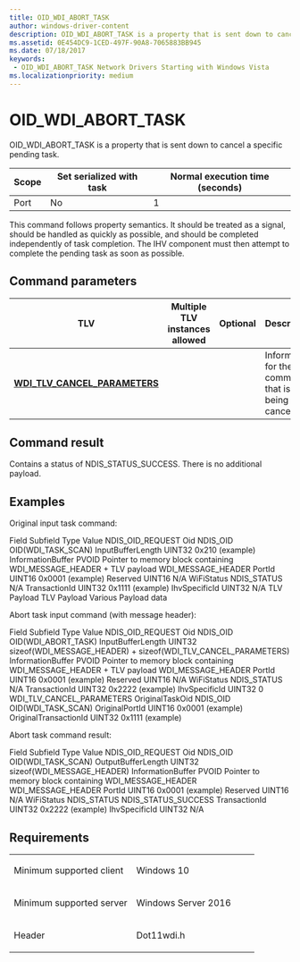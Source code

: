 ```yaml
---
title: OID_WDI_ABORT_TASK
author: windows-driver-content
description: OID_WDI_ABORT_TASK is a property that is sent down to cancel a specific pending task.
ms.assetid: 0E454DC9-1CED-497F-90A8-7065883BB945
ms.date: 07/18/2017
keywords:
 - OID_WDI_ABORT_TASK Network Drivers Starting with Windows Vista
ms.localizationpriority: medium
---
```


# OID\_WDI\_ABORT\_TASK


OID\_WDI\_ABORT\_TASK is a property that is sent down to cancel a specific pending task.

| Scope | Set serialized with task | Normal execution time (seconds) |
|-------|--------------------------|---------------------------------|
| Port  | No                       | 1                               |

 

This command follows property semantics. It should be treated as a signal, should be handled as quickly as possible, and should be completed independently of task completion. The IHV component must then attempt to complete the pending task as soon as possible.

## Command parameters


| TLV                                                                    | Multiple TLV instances allowed | Optional | Description                                          |
|------------------------------------------------------------------------|--------------------------------|----------|------------------------------------------------------|
| [**WDI\_TLV\_CANCEL\_PARAMETERS**](https://msdn.microsoft.com/library/windows/hardware/dn926163) |                                |          | Information for the command that is being cancelled. |

 

## Command result


Contains a status of NDIS\_STATUS\_SUCCESS. There is no additional payload.
## Examples


Original input task command:

Field
Subfield
Type
Value
NDIS\_OID\_REQUEST
Oid
NDIS\_OID
OID(WDI\_TASK\_SCAN)
InputBufferLength
UINT32
0x210 (example)
InformationBuffer
PVOID
Pointer to memory block containing WDI\_MESSAGE\_HEADER + TLV payload
WDI\_MESSAGE\_HEADER
PortId
UINT16
0x0001 (example)
Reserved
UINT16
N/A
WiFiStatus
NDIS\_STATUS
N/A
TransactionId
UINT32
0x1111 (example)
IhvSpecificId
UINT32
N/A
TLV Payload
TLV Payload
Various
Payload data
 

Abort task input command (with message header):

Field
Subfield
Type
Value
NDIS\_OID\_REQUEST
Oid
NDIS\_OID
OID(WDI\_ABORT\_TASK)
InputBufferLength
UINT32
sizeof(WDI\_MESSAGE\_HEADER) + sizeof(WDI\_TLV\_CANCEL\_PARAMETERS)
InformationBuffer
PVOID
Pointer to memory block containing WDI\_MESSAGE\_HEADER + TLV payload
WDI\_MESSAGE\_HEADER
PortId
UINT16
0x0001 (example)
Reserved
UINT16
N/A
WiFiStatus
NDIS\_STATUS
N/A
TransactionId
UINT32
0x2222 (example)
IhvSpecificId
UINT32
0
WDI\_TLV\_CANCEL\_PARAMETERS
OriginalTaskOid
NDIS\_OID
OID(WDI\_TASK\_SCAN)
OriginalPortId
UINT16
0x0001 (example)
OriginalTransactionId
UINT32
0x1111 (example)
 

Abort task command result:

Field
Subfield
Type
Value
NDIS\_OID\_REQUEST
Oid
NDIS\_OID
OID(WDI\_TASK\_SCAN)
OutputBufferLength
UINT32
sizeof(WDI\_MESSAGE\_HEADER)
InformationBuffer
PVOID
Pointer to memory block containing WDI\_MESSAGE\_HEADER
WDI\_MESSAGE\_HEADER
PortId
UINT16
0x0001 (example)
Reserved
UINT16
N/A
WiFiStatus
NDIS\_STATUS
NDIS\_STATUS\_SUCCESS
TransactionId
UINT32
0x2222 (example)
IhvSpecificId
UINT32
N/A
 

Requirements
------------

<table>
<colgroup>
<col width="50%" />
<col width="50%" />
</colgroup>
<tbody>
<tr class="odd">
<td><p>Minimum supported client</p></td>
<td><p>Windows 10</p></td>
</tr>
<tr class="even">
<td><p>Minimum supported server</p></td>
<td><p>Windows Server 2016</p></td>
</tr>
<tr class="odd">
<td><p>Header</p></td>
<td>Dot11wdi.h</td>
</tr>
</tbody>
</table>

 

 




